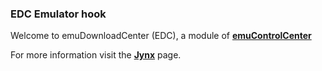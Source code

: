 ### EDC Emulator hook

Welcome to emuDownloadCenter (EDC), a module of [**emuControlCenter**](https://github.com/PhoenixInteractiveNL/emuControlCenter/wiki/)

For more information visit the [**Jynx**](https://github.com/PhoenixInteractiveNL/emuDownloadCenter/wiki/Emulator-jynx#menu) page.
